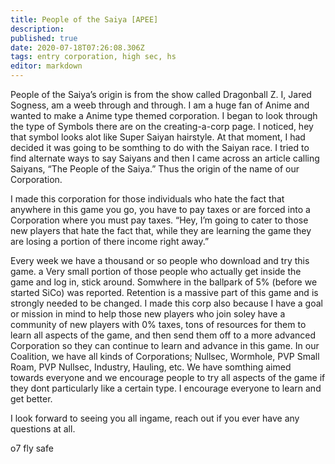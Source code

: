 ```yaml
---
title: People of the Saiya [APEE]
description: 
published: true
date: 2020-07-18T07:26:08.306Z
tags: entry corporation, high sec, hs
editor: markdown
---
```


People of the Saiya’s origin is from the show called Dragonball Z.  I, Jared Sogness, am a weeb through and through. I am a huge fan of Anime and wanted to make a Anime type themed corporation.  I began to look through the type of Symbols there are on the creating-a-corp page.  I noticed, hey that symbol looks alot like Super Saiyan hairstyle. At that moment, I had decided it was going to be somthing to do with the Saiyan race.  I tried to find alternate ways to say Saiyans and then I came across an article calling Saiyans, “The People of the Saiya.” Thus the origin of the name of our Corporation.

I made this corporation for those individuals who hate the fact that anywhere in this game you go, you have to pay taxes or are forced into a Corporation where you must pay taxes.  “Hey, I’m going to cater to those new players that hate the fact that, while they are learning the game they are losing a portion of there income right away.”

Every week we have a thousand or so people who download and try this game. a Very small portion of those people who actually get inside the game and log in, stick around.  Somwhere in the ballpark of 5% (before we started SiCo) was reported.  Retention is a massive part of this game and is strongly needed to be changed. I made this corp also because I have a goal or mission in mind to help those new players who join soley have a community of new players with 0% taxes, tons of resources for them to learn all aspects of the game, and then send them off to a more advanced Corporation so they can continue to learn and advance in this game.  In our Coalition, we have all kinds of Corporations; Nullsec, Wormhole, PVP Small Roam, PVP Nullsec, Industry, Hauling, etc.  We have somthing aimed towards everyone and we encourage people to try all aspects of the game if they dont particularly like a certain type.  I encourage everyone to learn and get better.

I look forward to seeing you all ingame, reach out if you ever have any questions at all.

o7 fly safe
